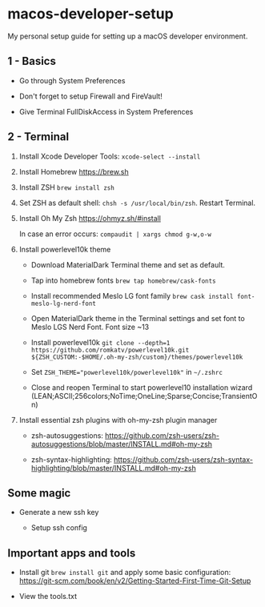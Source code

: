 # macos-developer-setup
My personal setup guide for setting up a macOS developer environment.

## 1 - Basics

- Go through System Preferences

- Don't forget to setup Firewall and FireVault!

- Give Terminal FullDiskAccess in System Preferences

## 2 - Terminal

1. Install Xcode Developer Tools: `xcode-select --install`

2. Install Homebrew https://brew.sh

3. Install ZSH `brew install zsh`

4. Set ZSH as default shell: `chsh -s /usr/local/bin/zsh`. Restart Terminal.

5. Install Oh My Zsh https://ohmyz.sh/#install
    
    In case an error occurs: `compaudit | xargs chmod g-w,o-w`
    
6. Install powerlevel10k theme

   - Download MaterialDark Terminal theme and set as default.

   - Tap into homebrew fonts `brew tap homebrew/cask-fonts`
  
   - Install recommended Meslo LG font family `brew cask install font-meslo-lg-nerd-font`
   
   - Open MaterialDark theme in the Terminal settings and set font to Meslo LGS Nerd Font. Font size ~13
   
   - Install powerlevel10k `git clone --depth=1 https://github.com/romkatv/powerlevel10k.git ${ZSH_CUSTOM:-$HOME/.oh-my-zsh/custom}/themes/powerlevel10k`
   
   - Set `ZSH_THEME="powerlevel10k/powerlevel10k"` in `~/.zshrc`
   
   - Close and reopen Terminal to start powerlevel10 installation wizard (LEAN;ASCII;256colors;NoTime;OneLine;Sparse;Concise;TransientOn)
   
7. Install essential zsh plugins with oh-my-zsh plugin manager

   - zsh-autosuggestions: https://github.com/zsh-users/zsh-autosuggestions/blob/master/INSTALL.md#oh-my-zsh

   - zsh-syntax-highlighting: https://github.com/zsh-users/zsh-syntax-highlighting/blob/master/INSTALL.md#oh-my-zsh
   
## Some magic

   - Generate a new ssh key
   
     - Setup ssh config
   
## Important apps and tools

   - Install git `brew install git` and apply some basic configuration: https://git-scm.com/book/en/v2/Getting-Started-First-Time-Git-Setup

   - View the tools.txt
